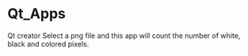 # Qt_Apps
Qt creator
Select a png file and this app will count the number of white, black and colored pixels.
